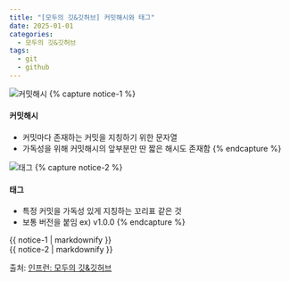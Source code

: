```yaml
---
title: "[모두의 깃&깃허브] 커밋해시와 태그"
date: 2025-01-01
categories:
  - 모두의 깃&깃허브
tags:
  - git
  - github
---
```


![커밋해시](https://github.com/user-attachments/assets/09b180ff-959f-4bb6-9b96-2586b17a1768)
{% capture notice-1 %}
#### 커밋해시

* 커밋마다 존재하는 커밋을 지칭하기 위한 문자열
* 가독성을 위해 커밋해시의 앞부분만 딴 짧은 해시도 존재함
{% endcapture %}

![태그](https://github.com/user-attachments/assets/f278a6a3-d633-493f-85bf-762f4119af68)
{% capture notice-2 %}
#### 태그

* 특정 커밋을 가독성 있게 지칭하는 꼬리표 같은 것
* 보통 버전을 붙임 ex) v1.0.0
{% endcapture %}

<div class="notice">
  {{ notice-1 | markdownify }}
</div>

<div class="notice">
  {{ notice-2 | markdownify }}
</div>

출처: [인프런: 모두의 깃&깃허브][source]

[source]: https://www.inflearn.com/course/%EB%AA%A8%EB%91%90%EC%9D%98-%EA%B9%83-%EA%B9%83%ED%97%88%EB%B8%8C/dashboard
